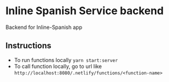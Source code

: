 # Inline Spanish Service backend

Backend for Inline-Spanish app

## Instructions

-   To run functions locally `yarn start:server`
-   To call function locally, go to url like `http://localhost:8080/.netlify/functions/<function-name>`
